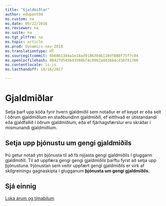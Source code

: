 ```yaml
---
title: "Gjaldmiðlar"
author: edupont04
ms.custom: na
ms.date: 09/22/2016
ms.reviewer: na
ms.suite: na
ms.tgt_pltfrm: na
ms.topic: article
ms.prod: dynamics-nav-2018
ms.translationtype: HT
ms.sourcegitcommit: 6b60b1344a1e18ad91863046110df880f75f7c04
ms.openlocfilehash: 08427d545bd3508bf4c8982ad436b4cd36f81708
ms.contentlocale: is-is
ms.lasthandoff: 10/16/2017

---
```


# <a name="currencies"></a>Gjaldmiðlar
Setja þarf upp kóða fyrir hvern gjaldmiðil sem notaður er ef keypt er eða selt í öðrum gjaldmiðlum en staðbundinn gjaldmiðill, ef eitthvað er útistandandi eða gjaldfallið í öðrum gjaldmiðlum, eða ef fjárhagsfærslur eru skráðar í mismunandi gjaldmiðlum.  

## <a name="set-up-a-currency-exchange-rate-service"></a>Setja upp þjónustu um gengi gjaldmiðils
Þú getur notað ytri þjónusta til að fá nýjasta gengi gjaldmiðils í gluggann gjaldmiðill. Til að uppfæra gengi gengi gjaldmiðils þarftu fyrst að setja upp þjónustuna.
Þjónustan sem veitir uppfært gengi gjaldmiðils er virk af skilgreiningu gagnaskipta í glugganum **þjónusta um gengi gjaldmiðils.**  

## <a name="see-also"></a>Sjá einnig
[Loka árum og tímabilum](year-close-years-periods.md)

